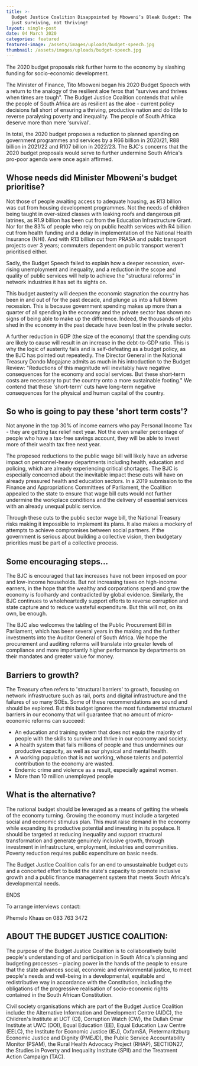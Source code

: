 ```yaml
---
title: >-
  Budget Justice Coalition Disappointed by Mboweni’s Bleak Budget: The Aloe is
  just surviving, not thriving!
layout: single-post
date: 04 March 2020
categories: featured
featured-image: /assets/images/uploads/budget-speech.jpg
thumbnail: /assets/images/uploads/budget-speech.jpg
---
```

The 2020 budget proposals risk further harm to the economy by slashing funding for socio-economic development.

The Minister of Finance, Tito Mboweni began his 2020 Budget Speech with a return to the analogy of the resilient aloe ferox that &quot;survives and thrives when times are tough&quot;. The Budget Justice Coalition contends that while the people of South Africa are as resilient as the aloe - current policy decisions fall short of ensuring a thriving, productive nation and do little to reverse paralysing poverty and inequality. The people of South Africa deserve more than mere &#39;survival&#39;.

In total, the 2020 budget proposes a reduction to planned spending on government programmes and services by a R66 billion in 2020/21, R88 billion in 2021/22 and R107 billion in 2022/23. The BJC&#39;s concerns that the 2020 budget proposals would serve to further undermine South Africa&#39;s pro-poor agenda were once again affirmed.

## Whose needs did Minister Mboweni&#39;s budget prioritise?

Not those of people awaiting access to adequate housing, as R13 billion was cut from housing development programmes. Not the needs of children being taught in over-sized classes with leaking roofs and dangerous pit latrines, as R1.9 billion has been cut from the Education Infrastructure Grant. Nor for the 83% of people who rely on public health services with R4 billion cut from health funding and a delay in implementation of the National Health Insurance (NHI). And with R13 billion cut from PRASA and public transport projects over 3 years; commuters dependent on public transport weren&#39;t prioritised either.

Sadly, the Budget Speech failed to explain how a deeper recession, ever-rising unemployment and inequality, and a reduction in the scope and quality of public services will help to achieve the &quot;structural reforms&quot; in network industries it has set its sights on.

This budget austerity will deepen the economic stagnation the country has been in and out of for the past decade, and plunge us into a full blown recession. This is because government spending makes up more than a quarter of all spending in the economy and the private sector has shown no signs of being able to make up the difference. Indeed, the thousands of jobs shed in the economy in the past decade have been lost in the private sector.

A further reduction in GDP (the size of the economy) that the spending cuts are likely to cause will result in an increase in the debt-to-GDP ratio. This is why the logic of austerity fails and is self-defeating as a budget policy, as the BJC has pointed out repeatedly. The Director General in the National Treasury Dondo Mogajane admits as much in his introduction to the Budget Review: &quot;Reductions of this magnitude will inevitably have negative consequences for the economy and social services. But these short‐term costs are necessary to put the country onto a more sustainable footing.&quot;  We contend that these &#39;short-term&#39; cuts have long-term negative consequences for the physical and human capital of the country.

## So who is going to pay these &#39;short term costs&#39;?

Not anyone in the top 30% of income earners who pay Personal Income Tax - they are getting tax relief next year. Not the even smaller percentage of people who have a tax-free savings account, they will be able to invest more of their wealth tax free next year.

The proposed reductions to the public wage bill will likely have an adverse impact on personnel-heavy departments including health, education and policing, which are already experiencing critical shortages. The BJC is especially concerned about the inevitable impact these cuts will have on already pressured health and education sectors. In a 2019 submission to the Finance and Appropriations Committees of Parliament, the Coalition appealed to the state to ensure that wage bill cuts would not further undermine the workplace conditions and the delivery of essential services with an already unequal public service.

Through these cuts to the public sector wage bill, the National Treasury risks making it impossible to implement its plans. It also makes a mockery of attempts to achieve compromises between social partners. If the government is serious about building a collective vision, then budgetary priorities must be part of a collective process.

## Some encouraging steps...

The BJC is encouraged that tax increases have not been imposed on poor and low-income households. But not increasing taxes on high-income earners, in the hope that the wealthy and corporations spend and grow the economy is foolhardy and contradicted by global evidence. Similarly, the BJC continues to wholeheartedly support efforts to reverse corruption and state capture and to reduce wasteful expenditure. But this will not, on its own, be enough.

The BJC also welcomes  the tabling of the Public Procurement Bill in Parliament, which has been several years in the making and the further investments into the Auditor General of South Africa. We hope the procurement and auditing reforms will translate into greater levels of compliance and more importantly higher performance by departments on their mandates and greater value for money.

## Barriers to growth?

The Treasury often refers to &#39;structural barriers&#39; to growth, focusing on network infrastructure such as rail, ports and digital infrastructure and the failures of so many SOEs. Some of these recommendations are sound and should be explored. But this budget ignores the most fundamental structural barriers in our economy that will guarantee that no amount of micro-economic reforms can succeed:

- An education and training system that does not equip the majority of people with the skills to survive and thrive in our economy and society.
- A health system that fails millions of people and thus undermines our productive capacity, as well as our physical and mental health.
- A working population that is not working, whose talents and potential contribution to the economy are wasted.
- Endemic crime and violence as a result, especially against women.
- More than 10 million unemployed people

## What is the alternative?

The national budget should be leveraged as a means of getting the wheels of the economy turning. Growing the economy must include a targeted social and economic stimulus plan. This must raise demand in the economy while expanding its productive potential and investing in its populace. It should be targeted at reducing inequality and support structural transformation and generate genuinely inclusive growth, through investment in infrastructure, employment, industries and communities. Poverty reduction requires public expenditure on basic needs.

The Budget JustIce Coalition calls for an end to unsustainable budget cuts and a concerted effort to build the state&#39;s capacity to promote inclusive growth and a public finance management system that meets South Africa&#39;s developmental needs.

ENDS

To arrange interviews contact:

Phemelo Khaas on 083 763 3472

## ABOUT THE BUDGET JUSTICE COALITION:

The purpose of the Budget Justice Coalition is to collaboratively build people&#39;s understanding of and participation in South Africa&#39;s planning and budgeting processes – placing power in the hands of the people to ensure that the state advances social, economic and environmental justice, to meet people&#39;s needs and well-being in a developmental, equitable and redistributive way in accordance with the Constitution, including the obligations of the progressive realisation of socio-economic rights contained in the South African Constitution.

Civil society organisations which are part of the Budget Justice Coalition include: the Alternative Information and Development Centre (AIDC), the Children&#39;s Institute at UCT (CI), Corruption Watch (CW), the Dullah Omar Institute at UWC (DOI), Equal Education (EE), Equal Education Law Centre (EELC), the Institute for Economic Justice (IEJ), OxfamSA, Pietermaritzburg Economic Justice and Dignity (PMEJD), the Public Service Accountability Monitor (PSAM), the Rural Health Advocacy Project (RHAP), SECTION27, the Studies in Poverty and Inequality Institute (SPII) and the Treatment Action Campaign (TAC).